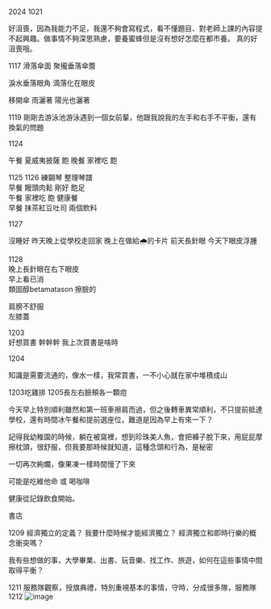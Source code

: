 2024
1021

好沮喪，因為我能力不足，我還不夠會寫程式，看不懂題目、對老師上課的內容提不起興趣。做事情不夠深思熟慮，要養蜜蜂但是沒有想好怎麼在都市養。
真的好沮喪哦。

1117
滑落傘面 聚攏垂落傘簷

淚水垂落眼角 滴落化在眼皮

移開傘 雨灑著 陽光也灑著

1119
 剛剛去游泳池游泳遇到一個女前輩，他跟我說我的左手和右手不平衡，還有換氣的問題

1124

午餐 夏威夷披薩 飽
晚餐 家裡吃 飽

1125 1126
練鋼琴 整理琴譜  
早餐 饅頭肉鬆 剛好 飽足  
午餐 家裡吃 飽 健康餐  
早餐 抹茶紅豆吐司 兩個飲料  




1127

沒睡好 
昨天晚上從學校走回家
晚上在做給🌧️的卡片
前天長針眼 今天下眼皮浮腫

1128  
晚上長針眼在右下眼皮  
早上看已消  
類固醇betamatason 擦臉的  

肩膀不舒服  
左膝蓋  

1203   
好想買書 幹幹幹 我上次買書是啥時  

1204

知識是需要流通的，像水一樣，我常買書，一不小心就在家中堆積成山


1203吃雞排 1205長左右臉頰各一顆痘


今天早上特別順利雖然和第一班車擦肩而過，但之後轉車異常順利，不只提前抵達學校，還有時間冰午餐和提前選座位，難道是因為早上有來一下？



記得我幼稚園的時候，躺在被窩裡，想到珍珠美人魚，會把褲子脫下來，用屁屁摩擦枕頭，很舒服，但我要那時候就知道，這種念頭和行為，是秘密

一切再次絢爛，像果凍一樣時間慢了下來

可能是吃維他命 或 喝咖啡


健康從記錄飲食開始。

書店

1209
經濟獨立的定義？
我要什麼時候才能經濟獨立？
經濟獨立和即時行樂的概念衝突嗎？

我有些想做的事，大學畢業、出書、玩音樂、找工作、旅遊，如何在這些事情中間取得平衡？


1211
服務隊觀察，授旗典禮，特別重視基本的事情，守時，分成很多隊，服務隊
1212
![image](https://github.com/user-attachments/assets/3d5f2943-c320-42e4-9f4d-a68ba15744f4)
